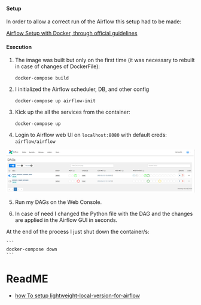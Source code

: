  #### Setup
 
 In order to allow a correct run of the Airflow this setup had to be made:
 
  [Airflow Setup with Docker, through official guidelines](MainSETUP.md)

 #### Execution
 
  1. The image was built but only on the first time (it was necessary to rebuilt in case of changes of DockerFile):
     ```shell
     docker-compose build
     ```

 2. I initialized the Airflow scheduler, DB, and other config
    ```shell
    docker-compose up airflow-init
    ```

 3. Kick up the all the services from the container:
    ```shell
    docker-compose up
    ```

 4. Login to Airflow web UI on `localhost:8080` with default creds: `airflow/airflow`

![img.png](img.png)

 5. Run my DAGs on the Web Console.

 6. In case of need I changed the Python file with the DAG and the changes are applied in the Airflow GUI in seconds.

 

At the end of the process I just shut down the container/s:
    
    ```
    docker-compose down
    ```


# ReadME
- [how To setup lightweight-local-version-for-airflow](https://datatalks.club/blog/how-to-setup-lightweight-local-version-for-airflow.html)
